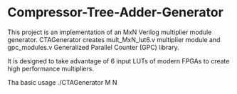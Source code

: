 # Compressor-Tree-Adder-Generator

This project is an implementation of an MxN Verilog multiplier module generator. CTAGenerator creates mult_MxN_lut6.v multiplier module and gpc_modules.v Generalized Parallel Counter (GPC) library.

It is designed to take advantage of 6 input LUTs of modern FPGAs to create high performance multipliers. 

Tha basic usage ./CTAGenerator M N
